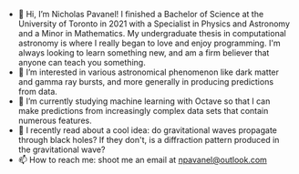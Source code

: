 - 👋 Hi, I’m Nicholas Pavanel! I finished a Bachelor of Science at the University of Toronto in 2021 with a Specialist in Physics and Astronomy and a Minor in Mathematics. My undergraduate thesis in computational astronomy is where I really began to love and enjoy programming. I'm always looking to learn something new, and am a firm believer that anyone can teach you something. 
- 👀 I’m interested in various astronomical phenomenon like dark matter and gamma ray bursts, and more generally in producing predictions from data.
- 🌱 I’m currently studying machine learning with Octave so that I can make predictions from increasingly complex data sets that contain numerous features. 
- 💞️ I recently read about a cool idea: do gravitational waves propagate through black holes? If they don't, is a diffraction pattern produced in the gravitational wave? 
- 📫 How to reach me: shoot me an email at npavanel@outlook.com

<!---
npavanel/npavanel is a ✨ special ✨ repository because its `README.md` (this file) appears on your GitHub profile.
You can click the Preview link to take a look at your changes.
--->

